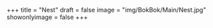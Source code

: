 +++
title = "Nest"
draft = false
image = "img/BokBok/Main/Nest.jpg"
showonlyimage = false
+++

<!--more-->

